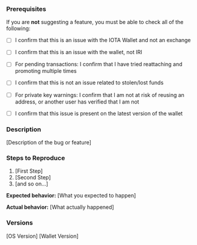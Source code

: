 ### Prerequisites
If you are **not** suggesting a feature, you must be able to check all of the following:

* [ ] I confirm that this is an issue with the IOTA Wallet and not an exchange
* [ ] I confirm that this is an issue with the wallet, not IRI
* [ ] For pending transactions: I confirm that I have tried reattaching and promoting multiple times
* [ ] I confirm that this is not an issue related to stolen/lost funds
* [ ] For private key warnings: I confirm that I am not at risk of reusing an address, or another user has verified that I am not
* [ ] I confirm that this issue is present on the latest version of the wallet


### Description

[Description of the bug or feature]

### Steps to Reproduce

1. [First Step]
2. [Second Step]
3. [and so on...]

**Expected behavior:** [What you expected to happen]

**Actual behavior:** [What actually happened]

### Versions

[OS Version]
[Wallet Version]
